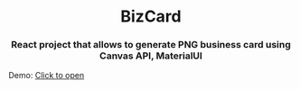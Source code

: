 <h1 align="center">BizCard</h1>
<h3 align="center">React project that allows to generate PNG business card using Canvas API, MaterialUI</h3>

<p>Demo: <a href="https://dgrochowina.pl">Click to open</a>
